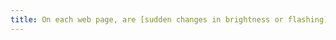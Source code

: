 ```yaml
---
title: On each web page, are [sudden changes in brightness or flashing](#sudden-change-in-brightness-or-flashing) used correctly?
---
```


